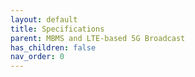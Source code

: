 ```yaml
---
layout: default
title: Specifications
parent: MBMS and LTE-based 5G Broadcast
has_children: false
nav_order: 0
---
```

